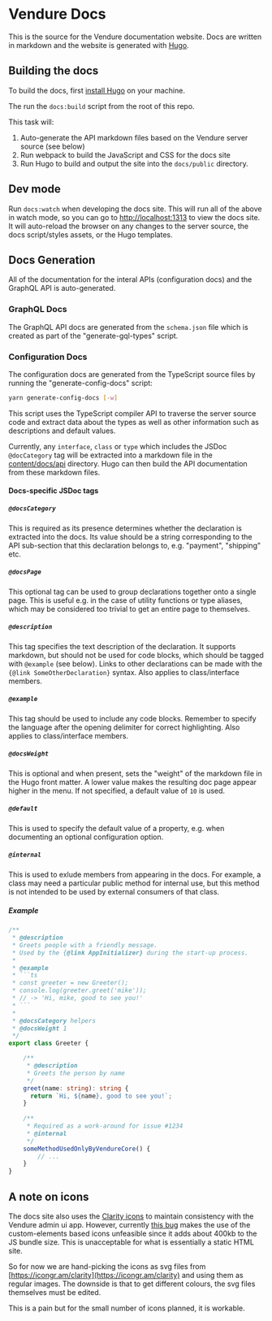 # Vendure Docs

This is the source for the Vendure documentation website. Docs are written in markdown and the website is generated with [Hugo](https://gohugo.io).

## Building the docs

To build the docs, first [install Hugo](https://gohugo.io/getting-started/installing/) on your machine.

The run the `docs:build` script from the root of this repo.

This task will:

1. Auto-generate the API markdown files based on the Vendure server source (see below)
2. Run webpack to build the JavaScript and CSS for the docs site
3. Run Hugo to build and output the site into the `docs/public` directory.

## Dev mode

Run `docs:watch` when developing the docs site. This will run all of the above in watch mode, so you can go to [http://localhost:1313](http://localhost:1313) to view the docs site. It will auto-reload the browser on any changes to the server source, the docs script/styles assets, or the Hugo templates.

## Docs Generation

All of the documentation for the interal APIs (configuration docs) and the GraphQL API is auto-generated.

### GraphQL Docs

The GraphQL API docs are generated from the `schema.json` file which is created as part of the "generate-gql-types" script.

### Configuration Docs

The configuration docs are generated from the TypeScript source files by running the "generate-config-docs" script:

```bash
yarn generate-config-docs [-w]
```

This script uses the TypeScript compiler API to traverse the server source code and extract data about the types as well as other information such as descriptions and default values.

Currently, any `interface`, `class` or `type` which includes the JSDoc `@docCategory` tag will be extracted into a markdown file in the [content/docs/api](./content/docs/api) directory. Hugo can then build the API documentation from these markdown files.

#### Docs-specific JSDoc tags

##### `@docsCategory`

This is required as its presence determines whether the declaration is extracted into the docs. Its value should be a string corresponding to the API sub-section that this declaration belongs to, e.g. "payment", "shipping" etc.

##### `@docsPage`

This optional tag can be used to group declarations together onto a single page. This is useful e.g. in the case of utility functions or
type aliases, which may be considered too trivial to get an entire page to themselves.

##### `@description`

This tag specifies the text description of the declaration. It supports markdown, but should not be used for code blocks, which should be tagged with `@example` (see below). Links to other declarations can be made with the `{@link SomeOtherDeclaration}` syntax. Also applies to class/interface members.

##### `@example`

This tag should be used to include any code blocks. Remember to specify the language after the opening delimiter for correct highlighting. Also applies to class/interface members.

##### `@docsWeight`

This is optional and when present, sets the "weight" of the markdown file in the Hugo front matter. A lower value makes the resulting doc page appear higher in the menu. If not specified, a default value of `10` is used.

##### `@default`

This is used to specify the default value of a property, e.g. when documenting an optional configuration option.

##### `@internal`

This is used to exlude members from appearing in the docs. For example, a class may need a particular
public method for internal use, but this method is not intended to be used by external consumers of that
class.

##### Example

````ts
/**
 * @description
 * Greets people with a friendly message. 
 * Used by the {@link AppInitializer} during the start-up process.
 *
 * @example
 * ```ts
 * const greeter = new Greeter();
 * console.log(greeter.greet('mike'));
 * // -> 'Hi, mike, good to see you!'
 * ```
 *
 * @docsCategory helpers
 * @docsWeight 1
 */
export class Greeter {

    /**
     * @description
     * Greets the person by name
     */
    greet(name: string): string {
      return `Hi, ${name}, good to see you!`;
    }
    
    /**
     * Required as a work-around for issue #1234
     * @internal
     */
    someMethodUsedOnlyByVendureCore() {
        // ...
    }
}
````


## A note on icons

The docs site also uses the [Clarity icons](https://clarity.design/icons) to maintain consistency with the Vendure admin ui app. However, currently [this bug](https://github.com/vmware/clarity/issues/2599) makes the use of the custom-elements based icons unfeasible since it adds about 400kb to the JS bundle size. This is unacceptable for what is essentially a static HTML site.

So for now we are hand-picking the icons as svg files from [https://icongr.am/clarity](https://icongr.am/clarity) and using them as regular images. The downside is that to get different colours, the svg files themselves must be edited.

This is a pain but for the small number of icons planned, it is workable.
